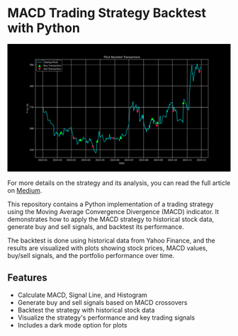 # MACD Trading Strategy Backtest with Python

![Cover Image](https://github.com/Brianhulela/MACD_investing/blob/master/TSLA_Backtest_Transactions.png)

For more details on the strategy and its analysis, you can read the full article on [Medium](https://hulela.co.za/trading-strategies-macd-c33352cbd1c1).

This repository contains a Python implementation of a trading strategy using the Moving Average Convergence Divergence (MACD) indicator. It demonstrates how to apply the MACD strategy to historical stock data, generate buy and sell signals, and backtest its performance.

The backtest is done using historical data from Yahoo Finance, and the results are visualized with plots showing stock prices, MACD values, buy/sell signals, and the portfolio performance over time.

## Features

- Calculate MACD, Signal Line, and Histogram
- Generate buy and sell signals based on MACD crossovers
- Backtest the strategy with historical stock data
- Visualize the strategy's performance and key trading signals
- Includes a dark mode option for plots
